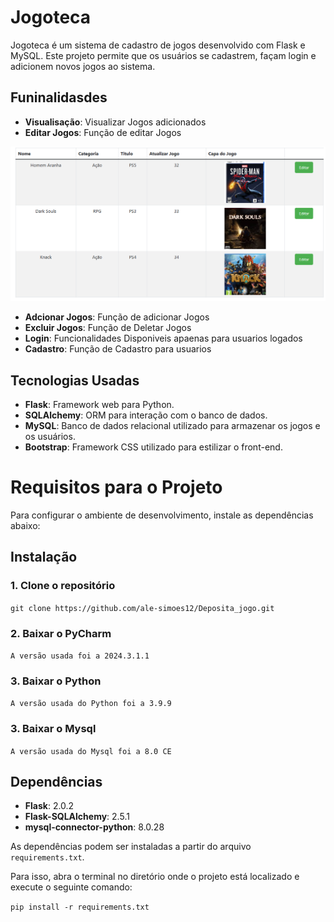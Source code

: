 # Jogoteca

Jogoteca é um sistema de cadastro de jogos desenvolvido com Flask e MySQL. Este projeto permite que os usuários se cadastrem, façam login e adicionem novos jogos ao sistema.

## Funinalidasdes 
- **Visualisação**: Visualizar Jogos adicionados
- **Editar Jogos**: Função de editar Jogos

![img.png](img.png)



- **Adcionar Jogos**: Função de adicionar Jogos
- **Excluir Jogos**:  Função de Deletar Jogos
- **Login**:  Funcionalidades Disponiveis apaenas para usuarios logados
- **Cadastro**:  Função de Cadastro para usuarios





## Tecnologias Usadas

- **Flask**: Framework web para Python.
- **SQLAlchemy**: ORM para interação com o banco de dados.
- **MySQL**: Banco de dados relacional utilizado para armazenar os jogos e os usuários.
- **Bootstrap**: Framework CSS utilizado para estilizar o front-end.

# Requisitos para o Projeto

Para configurar o ambiente de desenvolvimento, instale as dependências abaixo:



## Instalação

### 1. Clone o repositório
```git clone https://github.com/ale-simoes12/Deposita_jogo.git```



### 2. Baixar o  PyCharm
```A versão usada foi a 2024.3.1.1```



### 3. Baixar o Python

```A versão usada do Python foi a 3.9.9```

### 3. Baixar o Mysql

```A versão usada do Mysql foi a 8.0 CE```
## Dependências

- **Flask**: 2.0.2
- **Flask-SQLAlchemy**: 2.5.1
- **mysql-connector-python**: 8.0.28

As dependências podem ser instaladas a partir do arquivo `requirements.txt`.

Para isso, abra o terminal no diretório onde o projeto está localizado e execute o seguinte comando:


```pip install -r requirements.txt```









